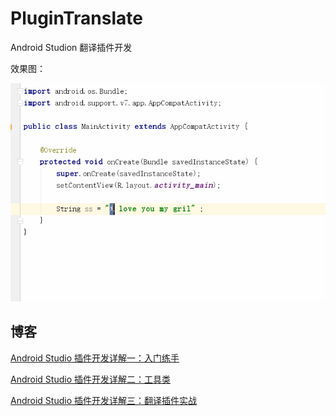# PluginTranslate
Android Studion 翻译插件开发

效果图：

![这里写图片描述](gif/gif.gif)

## 博客

[Android Studio 插件开发详解一：入门练手](http://blog.csdn.net/zhaoyanjun6/article/details/78112003)

[Android Studio 插件开发详解二：工具类](http://blog.csdn.net/zhaoyanjun6/article/details/78112856)

[Android Studio 插件开发详解三：翻译插件实战](http://blog.csdn.net/zhaoyanjun6/article/details/78113868)